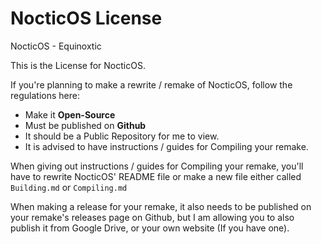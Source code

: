 # NocticOS License

NocticOS - Equinoxtic

This is the License for NocticOS.

If you're planning to make a rewrite / remake of NocticOS, follow the regulations here:

* Make it **Open-Source**
* Must be published on **Github**
* It should be a Public Repository for me to view.
* It is advised to have instructions / guides for Compiling your remake.

When giving out instructions / guides for Compiling your remake, you'll have to rewrite NocticOS' README file or make a new file either called ``Building.md`` or ``Compiling.md``

When making a release for your remake, it also needs to be published on your remake's releases page on Github, but I am allowing you to also publish it from Google Drive, or your own website (If you have one).
